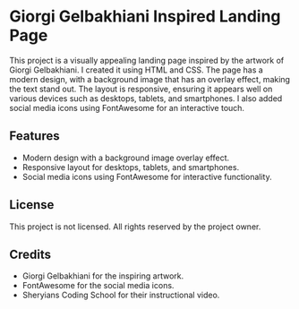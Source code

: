 # Giorgi Gelbakhiani Inspired Landing Page

This project is a visually appealing landing page inspired by the artwork of Giorgi Gelbakhiani. I created it using HTML and CSS. The page has a modern design, with a background image that has an overlay effect, making the text stand out. The layout is responsive, ensuring it appears well on various devices such as desktops, tablets, and smartphones. I also added social media icons using FontAwesome for an interactive touch.

## Features

- Modern design with a background image overlay effect.
- Responsive layout for desktops, tablets, and smartphones.
- Social media icons using FontAwesome for interactive functionality.

## License

This project is not licensed. All rights reserved by the project owner.

## Credits

- Giorgi Gelbakhiani for the inspiring artwork.
- FontAwesome for the social media icons.
- Sheryians Coding School for their instructional video.

